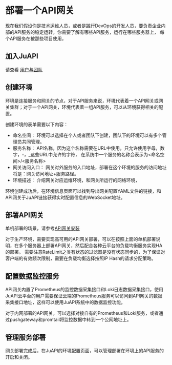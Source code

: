 部署一个API网关
==============

现在我们假设你是技术运维人员，或者是践行DevOps的开发人员，要负责企业内部的API服务的稳定运转，你需要了解有哪些API服务，运行在哪些服务器上，
每个API服务在被那些项目使用，


## 加入JuAPI

请查看 [用户与团队](user.md)


## 创建环境

环境是连接服务和网关的节点，对于API服务来说，环境代表着一个API网关或网关集群；对于一个API网关，环境代表着一组API服务，可以从环境获得相关的配置。

创建环境的表单需要以下内容：

* 命名空间： 环境可以选择在个人或者团队下创建，团队下的环境可以有多个管理员共同管理。
* 服务名称： API名称，因为这个名称需要在URL中使用，只允许使用字母，数字，-，_这些URL中允许的字符，
         在系统中一个服务的名称会表示为<命名空间>/<服务名称>
* 网关访问入口： 网关对外服务的入口地址，部署在这个环境的服务的访问地址将是：网关访问地址+服务路径。
* 环境描述： 介绍网关对应运维环境，和网关所运行的网络环境，

环境创建成功后，在环境信息页面可以找到导出网关配置YAML文件的链接，和API网关于JuAPI链接获得实时配置信息的WebSocket地址。


## 部署API网关

单机部署的场景，请参考[API网关安装](../gateway/installation.md)

对于生产环境，需要实现高可用的API网关部署，可以在按照上面的单机部署说明，在多个服务器上部署API网关，然后配合各种云平台的负载均衡服务实现HA的部署。
需要注意RateLimit之类有状态的过滤器是没有状态同步的，为了保证对客户端的有效频次限制，需要在负载均衡选择按照IP Hash的请求分配策略。


## 配置数据监控服务

API网关内置了Prometheus的监控数据采集接口和Loki日志数据采集接口，使用JuAPI云平台的用户需要保证云端的Prometheus服务可以访问到API网关的数据
采集接口地址，这样可以使用JuAPI系统中的数据监控功能。

对于内网部署的API网关，可以选择对接自有的Prometheus和Loki服务，或者通过pushgateway和promtail将监控数据中转到一个公网地址上。


## 管理服务部署

网关部署完成后，在JuAPI的环境配置页面，可以管理部署在环境上的API服务的开启和关闭。

